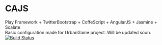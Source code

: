 CAJS
====

Play Framework + TwitterBootstrap + CoffeScript + AngularJS + Jasmine + Scalate  
Basic configuration made for UrbanGame project.
Will be updated soon.
[![Build Status](https://travis-ci.org/angieo/cajs.png)](https://travis-ci.org/angieo/cajs)
